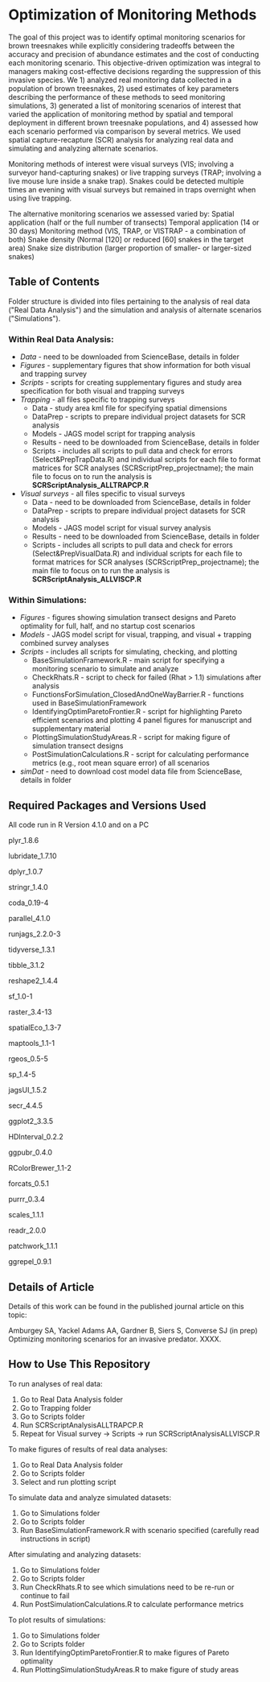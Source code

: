# Optimization of Monitoring Methods

The goal of this project was to identify optimal monitoring scenarios for brown treesnakes while explicitly considering tradeoffs between the accuracy and precision of abundance estimates and the cost of conducting each monitoring scenario. This objective-driven optimization was integral to managers making cost-effective decisions regarding the suppression of this invasive species. We 1) analyzed real monitoring data collected in a population of brown treesnakes, 2) used estimates of key parameters describing the performance of these methods to seed monitoring simulations, 3) generated a list of monitoring scenarios of interest that varied the application of monitoring method by spatial and temporal deployment in different brown treesnake populations, and 4) assessed how each scenario performed via comparison by several metrics. We used spatial capture-recapture (SCR) analysis for analyzing real data and simulating and analyzing alternate scenarios.

Monitoring methods of interest were visual surveys (VIS; involving a surveyor hand-capturing snakes) or live trapping surveys (TRAP; involving a live mouse lure inside a snake trap). Snakes could be detected multiple times an evening with visual surveys but remained in traps overnight when using live trapping.

The alternative monitoring scenarios we assessed varied by:
Spatial application (half or the full number of transects)
Temporal application (14 or 30 days)
Monitoring method (VIS, TRAP, or VISTRAP - a combination of both)
Snake density (Normal [120] or reduced [60] snakes in the target area)
Snake size distribution (larger proportion of smaller- or larger-sized snakes)

## Table of Contents

Folder structure is divided into files pertaining to the analysis of real data ("Real Data Analysis") and the simulation and analysis of alternate scenarios ("Simulations").

### Within Real Data Analysis:
* *Data* - need to be downloaded from ScienceBase, details in folder
* *Figures* - supplementary figures that show information for both visual and trapping survey
* *Scripts* - scripts for creating supplementary figures and study area specification for both visual and trapping surveys
* *Trapping* - all files specific to trapping surveys
  + Data - study area kml file for specifying spatial dimensions
  + DataPrep - scripts to prepare individual project datasets for SCR analysis
  + Models - JAGS model script for trapping analysis
  + Results - need to be downloaded from ScienceBase, details in folder
  + Scripts - includes all scripts to pull data and check for errors (Select&PrepTrapData.R) and individual scripts for each file to format matrices for SCR analyses (SCRScriptPrep_projectname); the main file to focus on to run the analysis is **SCRScriptAnalysis_ALLTRAPCP.R**
* *Visual surveys* - all files specific to visual surveys
  + Data - need to be downloaded from ScienceBase, details in folder
  + DataPrep - scripts to prepare individual project datasets for SCR analysis
  + Models - JAGS model script for visual survey analysis
  + Results - need to be downloaded from ScienceBase, details in folder
  + Scripts - includes all scripts to pull data and check for errors (Select&PrepVisualData.R) and individual scripts for each file to format matrices for SCR analyses (SCRScriptPrep_projectname); the main file to focus on to run the analysis is **SCRScriptAnalysis_ALLVISCP.R**

### Within Simulations:
* *Figures* - figures showing simulation transect designs and Pareto optimality for full, half, and no startup cost scenarios
* *Models* - JAGS model script for visual, trapping, and visual + trapping combined survey analyses
* *Scripts* - includes all scripts for simulating, checking, and plotting
  + BaseSimulationFramework.R - main script for specifying a monitoring scenario to simulate and analyze
  + CheckRhats.R - script to check for failed (Rhat > 1.1) simulations after analysis
  + FunctionsForSimulation_ClosedAndOneWayBarrier.R - functions used in BaseSimulationFramework
  + IdentifyingOptimParetoFrontier.R - script for highlighting Pareto efficient scenarios and plotting 4 panel figures for manuscript and supplementary material
  + PlottingSimulationStudyAreas.R - script for making figure of simulation transect designs
  + PostSimulationCalculations.R - script for calculating performance metrics (e.g., root mean square error) of all scenarios
* *simDat* - need to download cost model data file from ScienceBase, details in folder

## Required Packages and Versions Used
All code run in R Version 4.1.0 and on a PC

plyr_1.8.6

lubridate_1.7.10

dplyr_1.0.7

stringr_1.4.0

coda_0.19-4

parallel_4.1.0

runjags_2.2.0-3

tidyverse_1.3.1

tibble_3.1.2

reshape2_1.4.4

sf_1.0-1

raster_3.4-13

spatialEco_1.3-7

maptools_1.1-1

rgeos_0.5-5

sp_1.4-5

jagsUI_1.5.2

secr_4.4.5

ggplot2_3.3.5

HDInterval_0.2.2

ggpubr_0.4.0

RColorBrewer_1.1-2

forcats_0.5.1

purrr_0.3.4

scales_1.1.1

readr_2.0.0

patchwork_1.1.1

ggrepel_0.9.1

## Details of Article
Details of this work can be found in the published journal article on this topic:

Amburgey SA, Yackel Adams AA, Gardner B, Siers S, Converse SJ (in prep) Optimizing monitoring scenarios for an invasive predator. XXXX.

## How to Use This Repository
To run analyses of real data:
1. Go to Real Data Analysis folder
2. Go to Trapping folder
3. Go to Scripts folder
4. Run SCRScriptAnalysisALLTRAPCP.R
5. Repeat for Visual survey -> Scripts -> run SCRScriptAnalysisALLVISCP.R

To make figures of results of real data analyses:
1. Go to Real Data Analysis folder
2. Go to Scripts folder
3. Select and run plotting script

To simulate data and analyze simulated datasets:
1. Go to Simulations folder
2. Go to Scripts folder
3. Run BaseSimulationFramework.R with scenario specified (carefully read instructions in script)

After simulating and analyzing datasets:
1. Go to Simulations folder
2. Go to Scripts folder
3. Run CheckRhats.R to see which simulations need to be re-run or continue to fail
4. Run PostSimulationCalculations.R to calculate performance metrics

To plot results of simulations:
1. Go to Simulations folder
2. Go to Scripts folder
3. Run IdentifyingOptimParetoFrontier.R to make figures of Pareto optimality
4. Run PlottingSimulationStudyAreas.R to make figure of study areas
